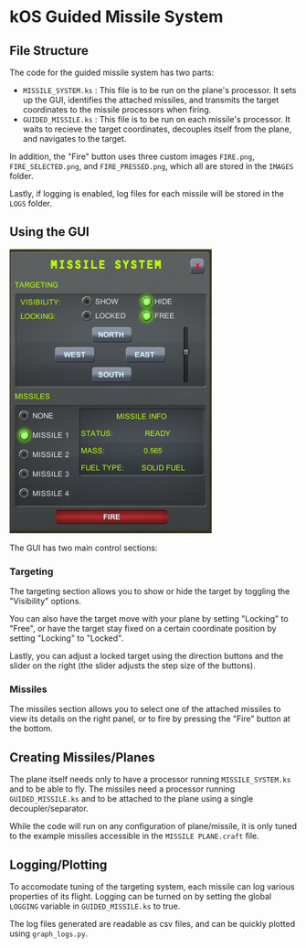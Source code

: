 # kOS Guided Missile System

## File Structure

The code for the guided missile system has two parts:

* `MISSILE_SYSTEM.ks` : This file is to be run on the plane's processor. It sets up the GUI, identifies the attached missiles, and transmits the target coordinates to the missile processors when firing.
* `GUIDED_MISSILE.ks` : This file is to be run on each missile's processor. It waits to recieve the target coordinates, decouples itself from the plane, and navigates to the target.

In addition, the "Fire" button uses three custom images `FIRE.png`, `FIRE_SELECTED.png`, and `FIRE_PRESSED.png`, which all are stored in the `IMAGES` folder.

Lastly, if logging is enabled, log files for each missile will be stored in the `LOGS` folder.

## Using the GUI

![](/GUI_Example.png)

The GUI has two main control sections:

### Targeting

The targeting section allows you to show or hide the target by toggling the "Visibility" options. 

You can also have the target move with your plane by setting "Locking" to "Free", or have the target stay fixed on a certain coordinate position by setting "Locking" to "Locked".

Lastly, you can adjust a locked target using the direction buttons and the slider on the right (the slider adjusts the step size of the buttons).

### Missiles

The missiles section allows you to select one of the attached missiles to view its details on the right panel, or to fire by pressing the "Fire" button at the bottom.

## Creating Missiles/Planes

The plane itself needs only to have a processor running `MISSILE_SYSTEM.ks` and to be able to fly. The missiles need a processor running `GUIDED_MISSILE.ks` and to be attached to the plane using a single decoupler/separator.

While the code will run on any configuration of plane/missile, it is only tuned to the example missiles accessible in the `MISSILE PLANE.craft` file.

## Logging/Plotting

To accomodate tuning of the targeting system, each missile can log various properties of its flight. Logging can be turned on by setting the global `LOGGING` variable in `GUIDED_MISSILE.ks` to true.

The log files generated are readable as csv files, and can be quickly plotted using `graph_logs.py`.